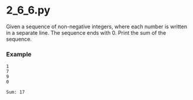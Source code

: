 # 2_6_6.py

Given a sequence of non-negative integers, where each number is written in a separate line.
 The sequence ends with 0. Print the sum of the sequence.

### Example
```text
1
7
9
0

Sum: 17
```


